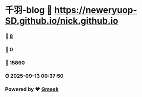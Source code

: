# 千羽-blog :link: https://neweryuop-SD.github.io/nick.github.io 
### :page_facing_up: [8](https://neweryuop-SD.github.io/nick.github.io/tag.html) 
### :speech_balloon: 0 
### :hibiscus: 15860 
### :alarm_clock: 2025-09-13 00:37:50 
### Powered by :heart: [Gmeek](https://github.com/Meekdai/Gmeek)
